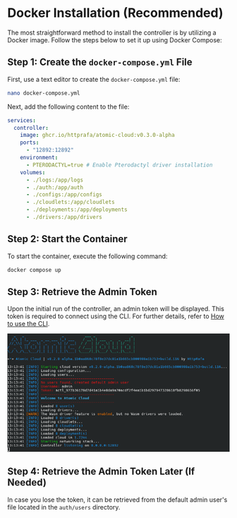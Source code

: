 # Docker Installation (Recommended)

The most straightforward method to install the controller is by utilizing a Docker image. Follow the steps below to set it up using Docker Compose:

## Step 1: Create the `docker-compose.yml` File
First, use a text editor to create the `docker-compose.yml` file:
```bash
nano docker-compose.yml
```
Next, add the following content to the file:
```yaml
services:
  controller:
    image: ghcr.io/httprafa/atomic-cloud:v0.3.0-alpha
    ports:
      - "12892:12892"
    environment:
      - PTERODACTYL=true # Enable Pterodactyl driver installation
    volumes:
      - ./logs:/app/logs
      - ./auth:/app/auth
      - ./configs:/app/configs
      - ./cloudlets:/app/cloudlets
      - ./deployments:/app/deployments
      - ./drivers:/app/drivers
```

## Step 2: Start the Container
To start the container, execute the following command:
```bash
docker compose up
```

## Step 3: Retrieve the Admin Token
Upon the initial run of the controller, an admin token will be displayed. This token is required to connect using the CLI. For further details, refer to [How to use the CLI](/cli/).

![First Startup](docker/first_startup.png)

## Step 4: Retrieve the Admin Token Later (If Needed)
In case you lose the token, it can be retrieved from the default admin user's file located in the `auth/users` directory.
